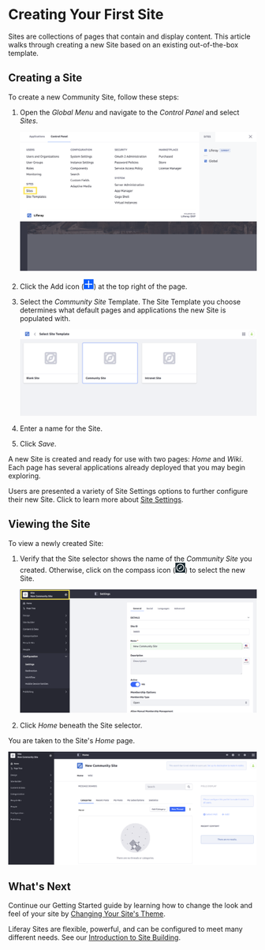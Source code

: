 # Creating Your First Site

Sites are collections of pages that contain and display content. This article walks through creating a new Site based on an existing out-of-the-box template.

## Creating a Site

To create a new Community Site, follow these steps:

1. Open the _Global Menu_ and navigate to the _Control Panel_ and select _Sites_.

    ![Select Sites from the Control Panel.](./creating-your-first-site/images/01.png)

1. Click the Add icon (![Add Icon](../images/icon-add.png)) at the top right of the page.

1. Select the _Community Site_ Template. The Site Template you choose determines what default pages and applications the new Site is populated with.

   ![Select a Site Template.](./creating-your-first-site/images/02.png)

1. Enter a name for the Site.

1. Click _Save_.

A new Site is created and ready for use with two pages: _Home_ and _Wiki_. Each page has several applications already deployed that you may begin exploring.

Users are presented a variety of Site Settings options to further configure their new Site. Click to learn more about [Site Settings](../site-building/site_settings.html).

## Viewing the Site

To view a newly created Site:

1. Verify that the Site selector shows the name of the _Community Site_ you created. Otherwise, click on the compass icon (![compass icon](../images/icon-compass.png)) to select the new Site.

    ![The Site selector in the Site Menu should display the new Site's name](./creating-your-first-site/images/03.png)

1. Click _Home_ beneath the Site selector.

You are taken to the Site's _Home_ page.

![Community Site - Home Page](./creating-your-first-site/images/04.png)

## What's Next

Continue our Getting Started guide by learning how to change the look and feel of your site by [Changing Your Site's Theme](./changing-your-sites-appearance.md).

Liferay Sites are flexible, powerful, and can be configured to meet many different needs. See our [Introduction to Site Building](../site-building/introduction-to-site-building.md).
